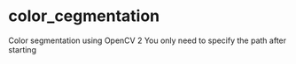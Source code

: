 # color_cegmentation
Сolor segmentation using OpenCV 2
You only need to specify the path after starting
